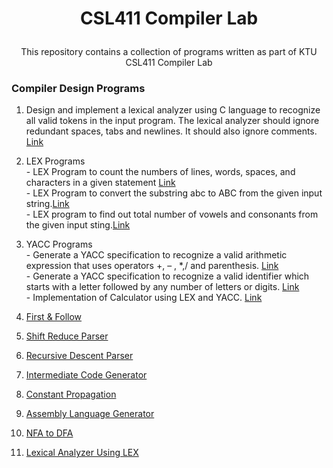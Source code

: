 
<h1 align="center">

CSL411 Compiler Lab

</h1>

  
  

<div align="center">

This repository contains a collection of programs written as part of KTU CSL411 Compiler Lab

</div>

  
  

### Compiler Design Programs

 1. Design and implement a lexical analyzer using C language to recognize all valid tokens in the input program. The lexical analyzer should ignore redundant spaces, tabs and newlines. It should also ignore comments.
[Link](/Lexical-Analayzer-Using-C)
 2. LEX Programs <br>
		 - LEX Program to count the numbers of lines, words, spaces, and characters in a given statement [Link](/LEX-Count) <br>
		 - LEX Program to convert the substring abc to ABC from the given input string.[Link](/LEX-Substring)<br>
		 - LEX program to find out total number of vowels and consonants from the given input sting.[Link](/LEX-Vowels)<br>
 
 3. YACC Programs <br>
		 - Generate a YACC specification to recognize a valid arithmetic expression that uses
 operators +, – , *,/ and parenthesis. [Link](/YACC-Valid-Expressions) <br>
		 - Generate a YACC specification to recognize a valid identifier which starts with a letter
 followed by any number of letters or digits.     [Link](/YACC-Valid-Identifiers)<br>
		 - Implementation of Calculator using LEX and YACC. [Link](/YACC-Calculator)<br>
 
  4. [First & Follow](/First-Follow/)
  5. [Shift Reduce Parser](/Shift-Reduce-Parser/)
  6. [Recursive Descent Parser](/Recursive_Descent_Parser/)
  7. [Intermediate Code Generator](/Intermediate_Code_Generator/)
  8. [Constant Propagation](/Constant-Propagation/)
  9. [Assembly Language Generator](/Assembly_Language_Generator/)
  10. [NFA to DFA](/NFA-to-DFA/)
  11. [Lexical Analyzer Using LEX](/Lexical-Analyzer-Using-LEX/)
  


